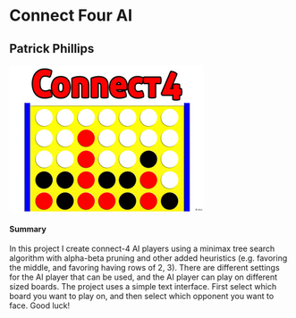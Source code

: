 # Connect Four AI
## Patrick Phillips

![](connect-4.png)

#### Summary 
In this project I create connect-4 AI players using a minimax tree search algorithm with alpha-beta pruning and other added heuristics (e.g. favoring the middle, and favoring having rows of 2, 3). There are different settings for the AI player that can be used, and the AI player can play on different sized boards. The project uses a simple text interface. First select which board you want to play on, and then select which opponent you want to face. Good luck!

